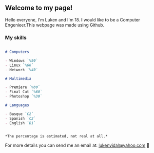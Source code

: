 ## Welcome to my page!

Hello everyone, I'm Luken and I'm 18. I would like to be a Computer Engenieer.This webpage was made using Github. 

### My skills

```markdown

# Computers

- Windows `%90`
- Linux `%60`
- Network `%40`

# Multimedia

- Premiere `%80`
- Final Cut `%60`
- Photoshop `%30`

# Languages

- Basque `C2`
- Spanish `C2`
- English `B1`


*The percentage is estimated, not real at all.*
```

For more details you can send me an email at: lukenvidal@yahoo.com :postbox:

